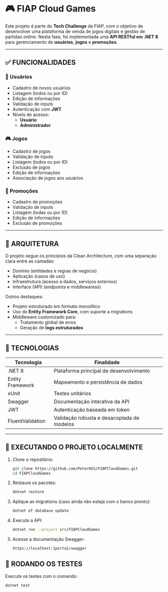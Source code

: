 # 🎮 FIAP Cloud Games

Este projeto é parte do **Tech Challenge** da FIAP, com o objetivo de desenvolver uma plataforma de venda de jogos digitais e gestão de partidas online. Nesta fase, foi implementada uma **API RESTful em .NET 8** para gerenciamento de **usuários**, **jogos** e **promoções**.

---

## ✅ FUNCIONALIDADES

### 👤 Usuários

- Cadastro de novos usuários
- Listagem (todos ou por ID)
- Edição de informações
- Validação de inputs
- Autenticação com **JWT**
- Níveis de acesso:
  - **Usuário**
  - **Administrador**

### 🎮 Jogos
- Cadastro de jogos
- Validação de inputs
- Listagem (todos ou por ID)
- Exclusão de jogos
- Edição de informações
- Associação de jogos aos usuários

### 💸 Promoções
- Cadastro de promoções
- Validação de inputs
- Listagem (todas ou por ID)
- Edição de informações
- Exclusão de promoções

---

## 🧱 ARQUITETURA

O projeto segue os princípios da Clean Architecture, com uma separação clara entre as camadas:
- Domínio (entidades e regras de negócio)
- Aplicação (casos de uso)
- Infraestrutura (acesso a dados, serviços externos)
- Interface (API) (endpoints e middlewaress)

Outros destaques:
- Projeto estruturado em formato monolítico
- Uso do **Entity Framework Core**, com suporte a migrations
- Middleware customizado para:
    - Tratamento global de erros
    - Geração de **logs estruturados**

---

## 🔧 TECNOLOGIAS

| Tecnologia         | Finalidade                                   |
|--------------------|----------------------------------------------|
| .NET 8             | Plataforma principal de desenvolvimento      |
| Entity Framework   | Mapeamento e persistência de dados           |
| xUnit              | Testes unitários                             |
| Swagger            | Documentação interativa da API               |
| JWT                | Autenticação baseada em token                |
| FluentValidation   | Validação robusta e desacoplada de modelos   |


---

## 🚀 EXECUTANDO O PROJETO LOCALMENTE

1. Clone o repositório:
   
   ```bash
   git clone https://github.com/PeterHSS/FIAPCloudGames.git
   cd FIAPCloudGames
2. Restaure os pacotes:
    ```bash
    dotnet restore
3. Aplique as migrations (caso ainda não esteja com o banco pronto):
    ```bash
    dotnet ef database update
4. Execute a API:
    ```bash
    dotnet run --project src/FIAPCloudGames
5. Acesse a documentação Swagger:
    ```bash
    https://localhost:{porta}/swagger
## 🧪 RODANDO OS TESTES
Execute os testes com o comando:
```bash
dotnet test
